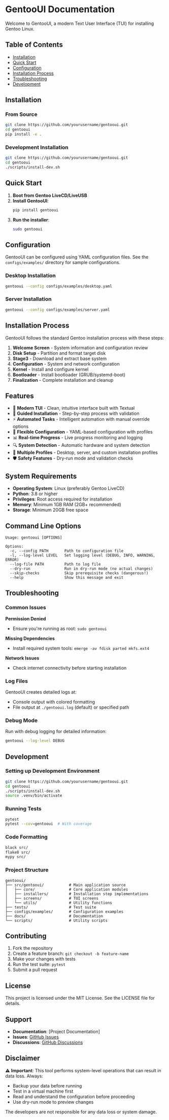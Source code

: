 # GentooUI Documentation

Welcome to GentooUI, a modern Text User Interface (TUI) for installing Gentoo Linux.

## Table of Contents

- [Installation](#installation)
- [Quick Start](#quick-start)
- [Configuration](#configuration)
- [Installation Process](#installation-process)
- [Troubleshooting](#troubleshooting)
- [Development](#development)

## Installation

### From Source

```bash
git clone https://github.com/yourusername/gentooui.git
cd gentooui
pip install -e .
```

### Development Installation

```bash
git clone https://github.com/yourusername/gentooui.git
cd gentooui
./scripts/install-dev.sh
```

## Quick Start

1. **Boot from Gentoo LiveCD/LiveUSB**
2. **Install GentooUI**:
   ```bash
   pip install gentooui
   ```
3. **Run the installer**:
   ```bash
   sudo gentooui
   ```

## Configuration

GentooUI can be configured using YAML configuration files. See the `configs/examples/` directory for sample configurations.

### Desktop Installation
```bash
gentooui --config configs/examples/desktop.yaml
```

### Server Installation
```bash
gentooui --config configs/examples/server.yaml
```

## Installation Process

GentooUI follows the standard Gentoo installation process with these steps:

1. **Welcome Screen** - System information and configuration review
2. **Disk Setup** - Partition and format target disk
3. **Stage3** - Download and extract base system
4. **Configuration** - System and network configuration
5. **Kernel** - Install and configure kernel
6. **Bootloader** - Install bootloader (GRUB/systemd-boot)
7. **Finalization** - Complete installation and cleanup

## Features

- 📱 **Modern TUI** - Clean, intuitive interface built with Textual
- 🎯 **Guided Installation** - Step-by-step process with validation
- ⚡ **Automated Tasks** - Intelligent automation with manual override options
- 🔧 **Flexible Configuration** - YAML-based configuration with profiles
- 📊 **Real-time Progress** - Live progress monitoring and logging
- 🔍 **System Detection** - Automatic hardware and system detection
- 💾 **Multiple Profiles** - Desktop, server, and custom installation profiles
- 🛡️ **Safety Features** - Dry-run mode and validation checks

## System Requirements

- **Operating System**: Linux (preferably Gentoo LiveCD)
- **Python**: 3.8 or higher
- **Privileges**: Root access required for installation
- **Memory**: Minimum 1GB RAM (2GB+ recommended)
- **Storage**: Minimum 20GB free space

## Command Line Options

```
Usage: gentooui [OPTIONS]

Options:
  -c, --config PATH       Path to configuration file
  -l, --log-level LEVEL   Set logging level (DEBUG, INFO, WARNING, ERROR)
  --log-file PATH         Path to log file
  --dry-run               Run in dry-run mode (no actual changes)
  --skip-checks           Skip prerequisite checks (dangerous!)
  --help                  Show this message and exit
```

## Troubleshooting

### Common Issues

**Permission Denied**
- Ensure you're running as root: `sudo gentooui`

**Missing Dependencies**
- Install required system tools: `emerge -av fdisk parted mkfs.ext4`

**Network Issues**
- Check internet connectivity before starting installation

### Log Files

GentooUI creates detailed logs at:
- Console output with colored formatting
- File output at `./gentooui.log` (default) or specified path

### Debug Mode

Run with debug logging for detailed information:
```bash
gentooui --log-level DEBUG
```

## Development

### Setting up Development Environment

```bash
git clone https://github.com/yourusername/gentooui.git
cd gentooui
./scripts/install-dev.sh
source .venv/bin/activate
```

### Running Tests

```bash
pytest
pytest --cov=gentooui  # With coverage
```

### Code Formatting

```bash
black src/
flake8 src/
mypy src/
```

### Project Structure

```
gentooui/
├── src/gentooui/           # Main application source
│   ├── core/               # Core application modules
│   ├── installers/         # Installation step implementations
│   ├── screens/            # TUI screens
│   └── utils/              # Utility functions
├── tests/                  # Test suite
├── configs/examples/       # Configuration examples
├── docs/                   # Documentation
└── scripts/                # Utility scripts
```

## Contributing

1. Fork the repository
2. Create a feature branch: `git checkout -b feature-name`
3. Make your changes with tests
4. Run the test suite: `pytest`
5. Submit a pull request

## License

This project is licensed under the MIT License. See the LICENSE file for details.

## Support

- **Documentation**: [Project Documentation]
- **Issues**: [GitHub Issues](https://github.com/yourusername/gentooui/issues)
- **Discussions**: [GitHub Discussions](https://github.com/yourusername/gentooui/discussions)

## Disclaimer

⚠️ **Important**: This tool performs system-level operations that can result in data loss. Always:

- Backup your data before running
- Test in a virtual machine first
- Read and understand the configuration before proceeding
- Use dry-run mode to preview changes

The developers are not responsible for any data loss or system damage.
